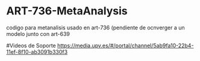 # ART-736-MetaAnalysis
codigo para metanalisis usado en art-736 (pendiente de ocnverger a un modelo junto con art-639

#Videos de Soporte
https://media.upv.es/#/portal/channel/5ab9fa10-22b4-11ef-8f10-ab3091b330f3
